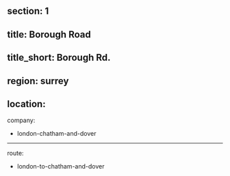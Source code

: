 section: 1
----
title: Borough Road
----
title_short: Borough Rd.
----
region: surrey
----
location: 
----
company:
- london-chatham-and-dover
----
route:
- london-to-chatham-and-dover

